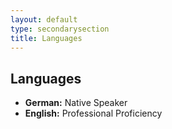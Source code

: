```yaml
---
layout: default
type: secondarysection
title: Languages
---
```

 
<aside class="languages aside section">
    <div class="section-inner">
        <h2 class="heading">Languages</h2>
        <div class="content">
            <ul class="list-unstyled">
                <li class="item">
                    <span class="title"><strong>German:</strong></span>
                    <span class="level">Native Speaker <br class="visible-xs"/><i class="fa fa-star"></i> <i class="fa fa-star"></i> <i class="fa fa-star"></i> <i class="fa fa-star"></i> <i class="fa fa-star"></i> </span>
                </li>
                <li class="item">
                    <span class="title"><strong>English:</strong></span>
                    <span class="level">Professional Proficiency <br class="visible-sm visible-xs"/><i class="fa fa-star"></i> <i class="fa fa-star"></i> <i class="fa fa-star"></i> <i class="fa fa-star-half"></i></span>
                </li>
            </ul>
        </div>
    </div>
</aside>
